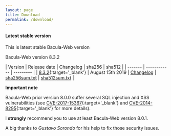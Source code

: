 ```yaml
---
layout: page
title: Download
permalink: /download/
---
```


#### Latest stable version

This is latest stable Bacula-Web version

Bacula-Web version 8.3.2

| Version | Release date | Changelog | sha256 | sha512 |
| ------- | ------------ | --------- |
| [8.3.2](https://github.com/bacula-web/bacula-web/releases/download/v8.3.2/bacula-web-8.3.2.tgz){:target='_blank'} | August 15th 2019 | [Changelog](https://github.com/bacula-web/bacula-web/releases/tag/v8.3.2) | [sha256sum.txt](/assets/releases/8.3.2/sha256sum.txt) | [sha512sum.txt](/assets/releases/8.3.2/sha512sum.txt) |

**Important note**

Bacula-Web prior version 8.0.0 suffer several SQL injection and XSS vulnerabilities (see [CVE-2017-15367](https://www.cvedetails.com/cve/CVE-2017-15367/){:target='_blank'} and [CVE-2014-8295](https://www.cvedetails.com/cve/CVE-2014-8295/){:target='_blank'} for more details). 

I **strongly** recommend you to use at least Bacula-Web version 8.0.1.

A big thanks to *Gustavo Sorondo* for his help to fix those security issues.

